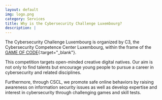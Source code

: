 ```yaml
---
layout: default
img: logo.png
category: Services
title: Why is the Cybersecurity Challenge Luxembourg?
description: |
---
```


The Cybersecurity Challenge Luxembourg is organized by C3, the Cybersecurity Competence Center Luxembourg, within the frame of the [GAME OF CODE](https://www.gameofcode.eu/){:target="_blank"}.
            
<p>This competition targets open-minded creative digital natives. Our aim is not only to find talents but encourage young people to pursue a career in cybersecurity and related disciplines.</p>
<p>Furthermore, through CSCL, we promote safe online behaviors by raising awareness on information security issues as well as develop expertise and interest in cybersecurity through challenging games and skill tests.</p>
            
